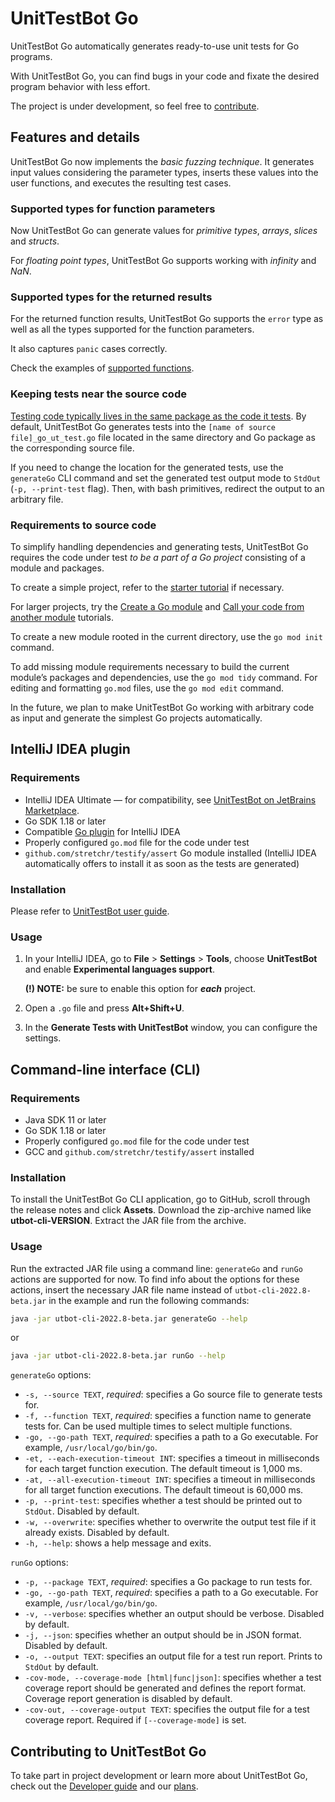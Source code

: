 # UnitTestBot Go

UnitTestBot Go automatically generates ready-to-use unit tests for Go programs.

With UnitTestBot Go, you can find bugs in your code and fixate the desired program behavior with less effort.

The project is under development,
so feel free to [contribute](https://github.com/UnitTestBot/UTBotJava/blob/main/utbot-go/docs/DEVELOPERS_GUIDE.md).

## Features and details

UnitTestBot Go now implements the _basic fuzzing technique_.
It generates input values considering the parameter types,
inserts these values into the user functions, and executes the resulting test cases.

### Supported types for function parameters

Now UnitTestBot Go can generate values for _primitive types_, _arrays_, _slices_ and _structs_.

For _floating point types_, UnitTestBot Go supports working with _infinity_ and _NaN_.

### Supported types for the returned results

For the returned function results,
UnitTestBot Go supports the `error` type as well as all the types supported for the function parameters.

It also captures `panic` cases correctly.

Check the examples of [supported functions](https://github.com/UnitTestBot/UTBotJava/blob/main/utbot-go/go-samples/simple/samples.go).

### Keeping tests near the source code

[Testing code typically
lives in the same package as the code it tests](https://gobyexample.com/testing).
By default, UnitTestBot Go generates tests into the `[name of source file]_go_ut_test.go` file located in the same
directory and Go package as the corresponding source file.

If you need to change the location for the generated tests,
use the `generateGo` CLI command and set the generated test output mode to
`StdOut` (`-p, --print-test` flag).
Then, with bash primitives, redirect the output to an arbitrary file.

### Requirements to source code

To simplify handling dependencies and generating tests, UnitTestBot Go requires the code under test _to
be a part of a Go project_ consisting of a module and packages.

To create a simple project, refer to the [starter tutorial](https://go.dev/doc/tutorial/getting-started) if necessary.

For larger projects, try the [Create a Go module](https://go.dev/doc/tutorial/create-module) 
and [Call your code from another module](https://go.dev/doc/tutorial/call-module-code) tutorials.

To create a new module rooted in the current directory, use the `go mod init` command.

To add missing module requirements necessary to build the current module’s packages and dependencies,
use the `go mod tidy` command. For editing and formatting `go.mod` files, use the `go mod edit` command.

In the future, we plan to make UnitTestBot Go working with arbitrary code as input and generate the simplest
Go projects automatically.

## IntelliJ IDEA plugin

### Requirements

* IntelliJ IDEA Ultimate — for compatibility, see [UnitTestBot on JetBrains Marketplace](https://plugins.jetbrains.com/plugin/19445-unittestbot/versions).
* Go SDK 1.18 or later
* Compatible [Go plugin](https://plugins.jetbrains.com/plugin/9568-go) for IntelliJ IDEA
* Properly configured `go.mod` file for the code under test
* `github.com/stretchr/testify/assert` Go module installed (IntelliJ IDEA automatically offers to install it as soon as the tests are generated)

### Installation

Please refer to [UnitTestBot user guide](https://github.com/UnitTestBot/UTBotJava/wiki/Install-or-update-plugin). 

### Usage

1. In your IntelliJ IDEA, go to **File** > **Settings** > **Tools**, choose **UnitTestBot** and enable **Experimental languages support**.

   **(!) NOTE:** be sure to enable this option for **_each_** project.

2. Open a `.go` file and press **Alt+Shift+U**.
3. In the **Generate Tests with UnitTestBot** window, you can configure the settings.

## Command-line interface (CLI)

### Requirements

* Java SDK 11 or later
* Go SDK 1.18 or later
* Properly configured `go.mod` file for the code under test
* GCC and `github.com/stretchr/testify/assert` installed

### Installation

To install the UnitTestBot Go CLI application, go to GitHub, scroll through the release notes and click **Assets**.
Download the zip-archive named like **utbot-cli-VERSION**.
Extract the JAR file from the archive.

### Usage

Run the extracted JAR file using a command line: `generateGo` and `runGo` actions are supported for now.
To find info about the options for these actions,
insert the necessary JAR file name instead of `utbot-cli-2022.8-beta.jar` in the example and run the following commands:

```bash
java -jar utbot-cli-2022.8-beta.jar generateGo --help
```
or
```bash
java -jar utbot-cli-2022.8-beta.jar runGo --help
```

`generateGo` options:

* `-s, --source TEXT`, _required_: specifies a Go source file to generate tests for.
* `-f, --function TEXT`, _required_: specifies a function name to generate tests for. Can be used multiple times to select multiple
  functions.
* `-go, --go-path TEXT`, _required_: specifies a path to a Go executable. For example, `/usr/local/go/bin/go`.
* `-et, --each-execution-timeout INT`: specifies a timeout in milliseconds for each target function execution.
  The default timeout is 1,000 ms.
* `-at, --all-execution-timeout INT`: specifies a timeout in milliseconds for all target function executions.
  The default timeout is 60,000 ms.
* `-p, --print-test`: specifies whether a test should be printed out to `StdOut`. Disabled by default.
* `-w, --overwrite`: specifies whether to overwrite the output test file if it already exists. Disabled by default.
* `-h, --help`: shows a help message and exits.

`runGo` options:

* `-p, --package TEXT`, _required_: specifies a Go package to run tests for.
* `-go, --go-path TEXT`, _required_: specifies a path to a Go executable. For example, `/usr/local/go/bin/go`.
* `-v, --verbose`: specifies whether an output should be verbose. Disabled by default.
* `-j, --json`: specifies whether an output should be in JSON format. Disabled by default.
* `-o, --output TEXT`: specifies an output file for a test run report. Prints to `StdOut` by default.
* `-cov-mode, --coverage-mode [html|func|json]`: specifies whether a test coverage report should be generated and defines the report format.
  Coverage report generation is disabled by default.
* `-cov-out, --coverage-output TEXT`: specifies the output file for a test coverage report. Required if `[--coverage-mode]` is
  set.

## Contributing to UnitTestBot Go

To take part in project development or learn more about UnitTestBot Go, check
out the [Developer guide](../utbot-go/docs/DEVELOPER_GUIDE.md) and our [plans](../utbot-go/docs/FUTURE_PLANS.md).